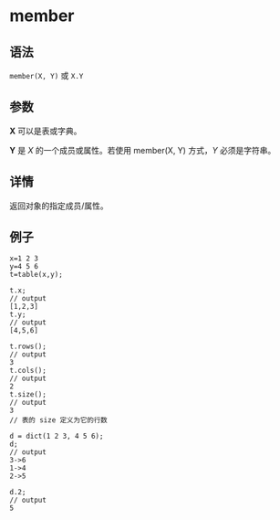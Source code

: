 # member

## 语法

`member(X, Y)` 或 `X.Y`

## 参数

**X** 可以是表或字典。

**Y** 是 *X* 的一个成员或属性。若使用 member(X, Y) 方式，*Y*
必须是字符串。

## 详情

返回对象的指定成员/属性。

## 例子

```
x=1 2 3
y=4 5 6
t=table(x,y);

t.x;
// output
[1,2,3]
t.y;
// output
[4,5,6]

t.rows();
// output
3
t.cols();
// output
2
t.size();
// output
3
// 表的 size 定义为它的行数

d = dict(1 2 3, 4 5 6);
d;
// output
3->6
1->4
2->5

d.2;
// output
5
```

